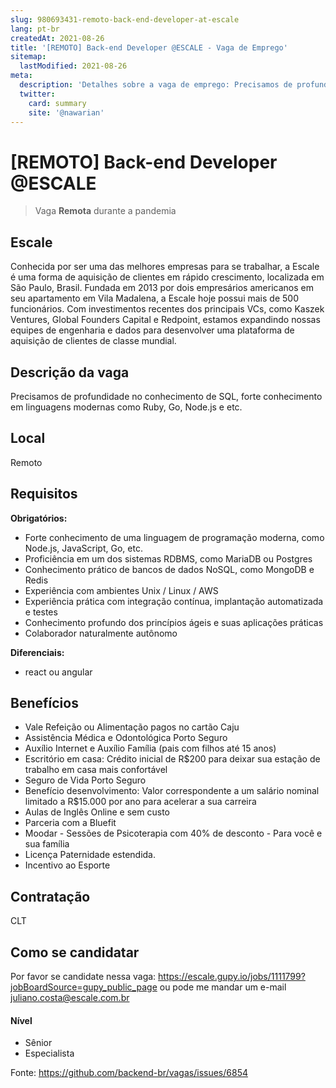 ```yaml
---
slug: 980693431-remoto-back-end-developer-at-escale
lang: pt-br
createdAt: 2021-08-26
title: '[REMOTO] Back-end Developer @ESCALE - Vaga de Emprego'
sitemap:
  lastModified: 2021-08-26
meta:
  description: 'Detalhes sobre a vaga de emprego: Precisamos de profundidade no conhecimento de SQL, forte conhecimento em linguagens modernas como Ruby, Go, Node.js e etc.'
  twitter:
    card: summary
    site: '@nawarian'
---
```


# [REMOTO] Back-end Developer @ESCALE

> Vaga **Remota** durante a pandemia

## Escale

Conhecida por ser uma das melhores empresas para se trabalhar, a Escale é uma forma de aquisição de clientes em rápido crescimento, localizada em São Paulo, Brasil. Fundada em 2013 por dois empresários americanos em seu apartamento em Vila Madalena, a Escale hoje possui mais de 500 funcionários.
Com investimentos recentes dos principais VCs, como Kaszek Ventures, Global Founders Capital e Redpoint, estamos expandindo nossas equipes de engenharia e dados para desenvolver uma plataforma de aquisição de clientes de classe mundial.

## Descrição da vaga
Precisamos de profundidade no conhecimento de SQL, forte conhecimento em linguagens modernas como Ruby, Go, Node.js e etc.

## Local
Remoto 

## Requisitos

**Obrigatórios:**

- Forte conhecimento de uma linguagem de programação moderna, como Node.js, JavaScript, Go, etc.
- Proficiência em um dos sistemas RDBMS, como MariaDB ou Postgres
- Conhecimento prático de bancos de dados NoSQL, como MongoDB e Redis
- Experiência com ambientes Unix / Linux / AWS
- Experiência prática com integração contínua, implantação automatizada e testes
- Conhecimento profundo dos princípios ágeis e suas aplicações práticas
- Colaborador naturalmente autônomo

**Diferenciais:**
- react ou angular

## Benefícios

- Vale Refeição ou Alimentação pagos no cartão Caju
- Assistência Médica e Odontológica Porto Seguro
- Auxílio Internet e Auxílio Família (pais com filhos até 15 anos)
- Escritório em casa: Crédito inicial de R$200 para deixar sua estação de trabalho em casa mais confortável
- Seguro de Vida Porto Seguro
- Benefício desenvolvimento: Valor correspondente a um salário nominal limitado a R$15.000 por ano para acelerar a sua carreira
- Aulas de Inglês Online e sem custo
- Parceria com a Bluefit
- Moodar - Sessões de Psicoterapia com 40% de desconto - Para você e sua família
- Licença Paternidade estendida.
- Incentivo ao Esporte

## Contratação

CLT

## Como se candidatar

Por favor se candidate nessa vaga: https://escale.gupy.io/jobs/1111799?jobBoardSource=gupy_public_page ou pode me mandar um e-mail juliano.costa@escale.com.br

#### Nível
- Sênior
- Especialista




Fonte: https://github.com/backend-br/vagas/issues/6854